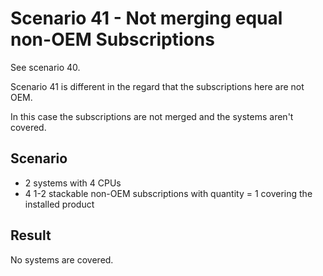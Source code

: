 Scenario 41 - Not merging equal non-OEM Subscriptions
=====================================================

See scenario 40.

Scenario 41 is different in the regard that the subscriptions here are not OEM.

In this case the subscriptions are not merged and the systems aren't covered.

Scenario
--------
- 2 systems with 4 CPUs
- 4 1-2 stackable non-OEM subscriptions with quantity = 1 covering the
  installed product

Result
------
No systems are covered.

